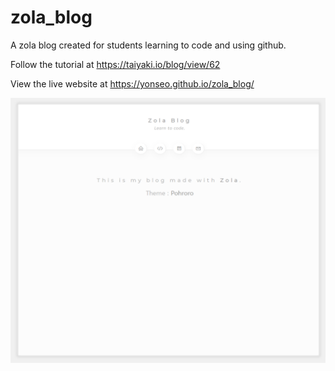 # zola_blog
A zola blog created for students learning to code and using github.

Follow the tutorial at https://taiyaki.io/blog/view/62

View the live website at https://yonseo.github.io/zola_blog/

![alt text](https://raw.githubusercontent.com/yonseo/zola_blog/master/myblog/screenshot.png)
